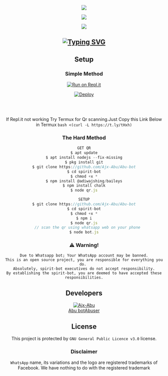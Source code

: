 <div align="center">
<div align="center">
  <p align="center">
<img src=https://i.ibb.co/nPSmv7d/dd75acba3c0361cca99b05b1e5b6d5c6.png>
</p>
 </a>
</p>

<img src=https://www.linkpicture.com/q/d608e17461b5ea31ef2ac9d3d593026b.png>
</p>

<div align="center">
  <p align="center">
<img src=https://i.ibb.co/3y75Fkk/maaluttty.jpg>
</p>

## [![Typing SVG](https://readme-typing-svg.herokuapp.com?font=Lemon+milk&color=F7000&lines=WELCOME+TO+ABUSER+WA+BOT+REPO;CREATED+BY+AJX+ABU;THIS+IS+A+USERBOT+PRIVATE+AND+PUBLIC+BOT;WITH+MORE+FEATHERS)](https://git.io/typing-svg)



## Setup
<div align="center">

  ### Simple Method
  
[![Run on Repl.it](https://www.linkpicture.com/q/Untitled-3_10.jpg)](https://replit.com/@ABUOP1/ABU-BOT-QR?v=1)

[![Deploy](https://www.linkpicture.com/q/heroku.jpg)](https://heroku.com/deploy?template=https://github.com/TOXICTURBO/Abu-bot.git)
     </div>
<br>
<br >
 
<div align="center">

  If Repl.it not working Try Termux for Qr scanning.Just Copy this Link Below in Termux
```bash <(curl -L https://t.ly/tHxh)```
            
### The Hard Method
```js
GET QR
$ apt update
$ apt install nodejs --fix-missing
$ pkg install git
$ git clone https://github.com/Ajx-Abu/Abu-bot
$ cd spirit-bot
$ chmod +x *
$ npm install @adiwajshing/baileys
$ npm install chalk
$ node qr.js
```
      
```js
SETUP
$ git clone https://github.com/Ajx-Abu/Abu-bot
$ cd spirit-bot
$ chmod +x *
$ npm i
$ node qr.js
   // scan the qr using whatsapp web on your phone
$ node bot.js
```


### ⚠️ Warning! 
```
Due to Whatsapp bot; Your WhatsApp account may be banned.
This is an open source project, you are responsible for everything you do. 
Absolutely, spirit-bot executives do not accept responsibility.
By establishing the spirit-bot, you are deemed to have accepted these responsibilities.
```

## Developers
  <div align="center">
    
 [![Ajx-Abu](https://github.com/Ajx-Abu.png?size=100)](https://github.com/Ajx-Abu)  
[Abu bot](https://github.com/Abu-bot)[Abuser](https://github.com/Ajx-Abu) 
  </div>


        
        
## License
This project is protected by `GNU General Public Licence v3.0` license.

### Disclaimer
`WhatsApp` name, its variations and the logo are registered trademarks of Facebook. We have nothing to do with the registered trademark
